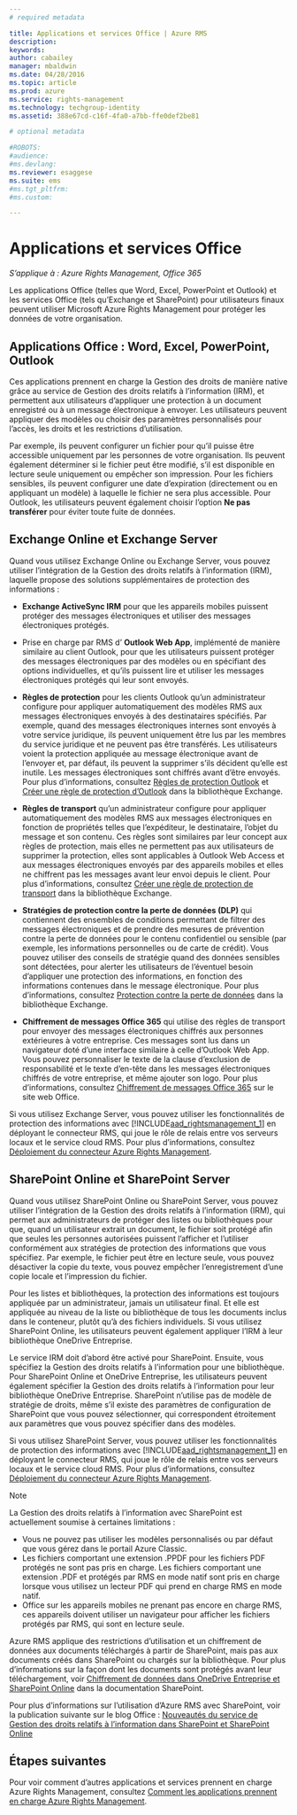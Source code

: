 ```yaml
---
# required metadata

title: Applications et services Office | Azure RMS
description:
keywords:
author: cabailey
manager: mbaldwin
ms.date: 04/28/2016
ms.topic: article
ms.prod: azure
ms.service: rights-management
ms.technology: techgroup-identity
ms.assetid: 388e67cd-c16f-4fa0-a7bb-ffe0def2be81

# optional metadata

#ROBOTS:
#audience:
#ms.devlang:
ms.reviewer: esaggese
ms.suite: ems
#ms.tgt_pltfrm:
#ms.custom:

---
```



# Applications et services Office

*S’applique à : Azure Rights Management, Office 365*

Les applications Office (telles que Word, Excel, PowerPoint et Outlook) et les services Office (tels qu’Exchange et SharePoint) pour utilisateurs finaux peuvent utiliser Microsoft Azure Rights Management pour protéger les données de votre organisation.

## Applications Office : Word, Excel, PowerPoint, Outlook
Ces applications prennent en charge la Gestion des droits de manière native grâce au service de Gestion des droits relatifs à l’information (IRM), et permettent aux utilisateurs d’appliquer une protection à un document enregistré ou à un message électronique à envoyer. Les utilisateurs peuvent appliquer des modèles ou choisir des paramètres personnalisés pour l’accès, les droits et les restrictions d’utilisation. 

Par exemple, ils peuvent configurer un fichier pour qu’il puisse être accessible uniquement par les personnes de votre organisation. Ils peuvent également déterminer si le fichier peut être modifié, s’il est disponible en lecture seule uniquement ou empêcher son impression. Pour les fichiers sensibles, ils peuvent configurer une date d’expiration (directement ou en appliquant un modèle) à laquelle le fichier ne sera plus accessible. Pour Outlook, les utilisateurs peuvent également choisir l’option **Ne pas transférer** pour éviter toute fuite de données.

## Exchange Online et Exchange Server
Quand vous utilisez Exchange Online ou Exchange Server, vous pouvez utiliser l’intégration de la Gestion des droits relatifs à l’information (IRM), laquelle propose des solutions supplémentaires de protection des informations :

-   **Exchange ActiveSync IRM** pour que les appareils mobiles puissent protéger des messages électroniques et utiliser des messages électroniques protégés.

-   Prise en charge par RMS d’ **Outlook Web App**, implémenté de manière similaire au client Outlook, pour que les utilisateurs puissent protéger des messages électroniques par des modèles ou en spécifiant des options individuelles, et qu’ils puissent lire et utiliser les messages électroniques protégés qui leur sont envoyés.

-   **Règles de protection** pour les clients Outlook qu’un administrateur configure pour appliquer automatiquement des modèles RMS aux messages électroniques envoyés à des destinataires spécifiés. Par exemple, quand des messages électroniques internes sont envoyés à votre service juridique, ils peuvent uniquement être lus par les membres du service juridique et ne peuvent pas être transférés. Les utilisateurs voient la protection appliquée au message électronique avant de l’envoyer et, par défaut, ils peuvent la supprimer s’ils décident qu’elle est inutile. Les messages électroniques sont chiffrés avant d’être envoyés. Pour plus d’informations, consultez [Règles de protection Outlook](https://technet.microsoft.com/library/dd638178%28v=exchg.150%29.aspx) et [Créer une règle de protection d’Outlook](https://technet.microsoft.com/library/dd638196%28v=exchg.150%29.aspx) dans la bibliothèque Exchange.

-   **Règles de transport** qu’un administrateur configure pour appliquer automatiquement des modèles RMS aux messages électroniques en fonction de propriétés telles que l’expéditeur, le destinataire, l’objet du message et son contenu. Ces règles sont similaires par leur concept aux règles de protection, mais elles ne permettent pas aux utilisateurs de supprimer la protection, elles sont applicables à Outlook Web Access et aux messages électroniques envoyés par des appareils mobiles et elles ne chiffrent pas les messages avant leur envoi depuis le client. Pour plus d’informations, consultez [Créer une règle de protection de transport](https://technet.microsoft.com/library/dd302432.aspx) dans la bibliothèque Exchange.

-   **Stratégies de protection contre la perte de données (DLP)** qui contiennent des ensembles de conditions permettant de filtrer des messages électroniques et de prendre des mesures de prévention contre la perte de données pour le contenu confidentiel ou sensible (par exemple, les informations personnelles ou de carte de crédit). Vous pouvez utiliser des conseils de stratégie quand des données sensibles sont détectées, pour alerter les utilisateurs de l’éventuel besoin d’appliquer une protection des informations, en fonction des informations contenues dans le message électronique. Pour plus d’informations, consultez [Protection contre la perte de données](https://technet.microsoft.com/library/jj150527%28v=exchg.150%29.aspx) dans la bibliothèque Exchange.

-   **Chiffrement de messages Office 365** qui utilise des règles de transport pour envoyer des messages électroniques chiffrés aux personnes extérieures à votre entreprise. Ces messages sont lus dans un navigateur doté d’une interface similaire à celle d’Outlook Web App. Vous pouvez personnaliser le texte de la clause d’exclusion de responsabilité et le texte d’en-tête dans les messages électroniques chiffrés de votre entreprise, et même ajouter son logo. Pour plus d’informations, consultez [Chiffrement de messages Office 365](https://office.microsoft.com/o365-message-encryption-FX104179182.aspx) sur le site web Office.

Si vous utilisez Exchange Server, vous pouvez utiliser les fonctionnalités de protection des informations avec [!INCLUDE[aad_rightsmanagement_1](../includes/aad_rightsmanagement_1_md.md)] en déployant le connecteur RMS, qui joue le rôle de relais entre vos serveurs locaux et le service cloud RMS. Pour plus d’informations, consultez [Déploiement du connecteur Azure Rights Management](../deploy-use/deploy-rms-connector.md).

## SharePoint Online et SharePoint Server
Quand vous utilisez SharePoint Online ou SharePoint Server, vous pouvez utiliser l’intégration de la Gestion des droits relatifs à l’information (IRM), qui permet aux administrateurs de protéger des listes ou bibliothèques pour que, quand un utilisateur extrait un document, le fichier soit protégé afin que seules les personnes autorisées puissent l’afficher et l’utiliser conformément aux stratégies de protection des informations que vous spécifiez. Par exemple, le fichier peut être en lecture seule, vous pouvez désactiver la copie du texte, vous pouvez empêcher l’enregistrement d’une copie locale et l’impression du fichier.

Pour les listes et bibliothèques, la protection des informations est toujours appliquée par un administrateur, jamais un utilisateur final. Et elle est appliquée au niveau de la liste ou bibliothèque de tous les documents inclus dans le conteneur, plutôt qu’à des fichiers individuels.  Si vous utilisez SharePoint Online, les utilisateurs peuvent également appliquer l’IRM à leur bibliothèque OneDrive Entreprise.

Le service IRM doit d’abord être activé pour SharePoint. Ensuite, vous spécifiez la Gestion des droits relatifs à l’information pour une bibliothèque. Pour SharePoint Online et OneDrive Entreprise, les utilisateurs peuvent également spécifier la Gestion des droits relatifs à l’information pour leur bibliothèque OneDrive Entreprise. SharePoint n’utilise pas de modèle de stratégie de droits, même s’il existe des paramètres de configuration de SharePoint que vous pouvez sélectionner, qui correspondent étroitement aux paramètres que vous pouvez spécifier dans des modèles.

Si vous utilisez SharePoint Server, vous pouvez utiliser les fonctionnalités de protection des informations avec [!INCLUDE[aad_rightsmanagement_1](../includes/aad_rightsmanagement_1_md.md)] en déployant le connecteur RMS, qui joue le rôle de relais entre vos serveurs locaux et le service cloud RMS. Pour plus d’informations, consultez [Déploiement du connecteur Azure Rights Management](../deploy-use/deploy-rms-connector.md).

> [!NOTE]
> La Gestion des droits relatifs à l’information avec SharePoint est actuellement soumise à certaines limitations :
> 
> -   Vous ne pouvez pas utiliser les modèles personnalisés ou par défaut que vous gérez dans le portail Azure Classic.
> -   Les fichiers comportant une extension .PPDF pour les fichiers PDF protégés ne sont pas pris en charge. Les fichiers comportant une extension .PDF et protégés par RMS en mode natif sont pris en charge lorsque vous utilisez un lecteur PDF qui prend en charge RMS en mode natif.
> -   Office sur les appareils mobiles ne prenant pas encore en charge RMS, ces appareils doivent utiliser un navigateur pour afficher les fichiers protégés par RMS, qui sont en lecture seule.

Azure RMS applique des restrictions d’utilisation et un chiffrement de données aux documents téléchargés à partir de SharePoint, mais pas aux documents créés dans SharePoint ou chargés sur la bibliothèque. Pour plus d’informations sur la façon dont les documents sont protégés avant leur téléchargement, voir [Chiffrement de données dans OneDrive Entreprise et SharePoint Online](https://technet.microsoft.com/library/dn905447.aspx) dans la documentation SharePoint.

Pour plus d’informations sur l’utilisation d’Azure RMS avec SharePoint, voir la publication suivante sur le blog Office : [Nouveautés du service de Gestion des droits relatifs à l’information dans SharePoint et SharePoint Online](http://blogs.office.com/2012/11/09/whats-new-with-information-rights-management-in-sharepoint-and-sharepoint-online/)

## Étapes suivantes

Pour voir comment d’autres applications et services prennent en charge Azure Rights Management, consultez [Comment les applications prennent en charge Azure Rights Management](applications-support.md).

<!--HONumber=Apr16_HO4-->


